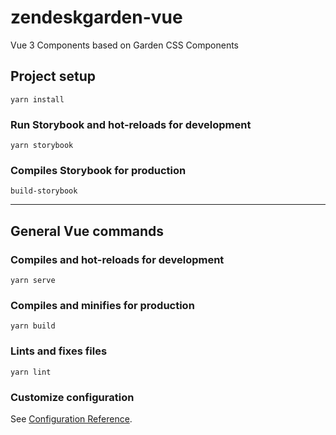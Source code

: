 # zendeskgarden-vue

Vue 3 Components based on Garden CSS Components

## Project setup
```
yarn install
```

### Run Storybook and hot-reloads for development
```
yarn storybook
```

### Compiles Storybook for production
```
build-storybook
```

------

## General Vue commands  
### Compiles and hot-reloads for development
```
yarn serve
```

### Compiles and minifies for production
```
yarn build
```

### Lints and fixes files
```
yarn lint
```

### Customize configuration
See [Configuration Reference](https://cli.vuejs.org/config/).
